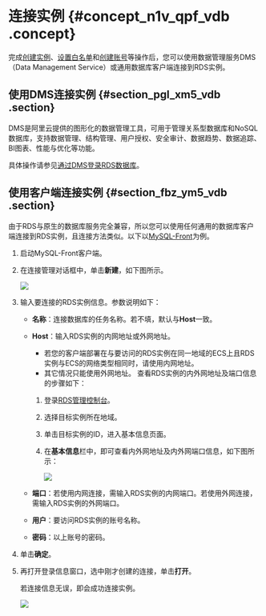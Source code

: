 # 连接实例 {#concept_n1v_qpf_vdb .concept}

完成[创建实例](cn.zh-CN/快速入门MySQL版/创建实例.md)、[设置白名单](cn.zh-CN/快速入门MySQL版/初始化配置/设置白名单.md#)和[创建账号](cn.zh-CN/快速入门MySQL版/初始化配置/创建账号和数据库.md)等操作后，您可以使用数据管理服务DMS（Data Management Service）或通用数据库客户端连接到RDS实例。

## 使用DMS连接实例 {#section_pgl_xm5_vdb .section}

DMS是阿里云提供的图形化的数据管理工具，可用于管理关系型数据库和NoSQL数据库，支持数据管理、结构管理、用户授权、安全审计、数据趋势、数据追踪、BI图表、性能与优化等功能。

具体操作请参见[通过DMS登录RDS数据库](../../../../cn.zh-CN/用户指南/附录/通过DMS登录RDS数据库.md#)。

## 使用客户端连接实例 {#section_fbz_ym5_vdb .section}

由于RDS与原生的数据库服务完全兼容，所以您可以使用任何通用的数据库客户端连接到RDS实例，且连接方法类似。以下以[MySQL-Front](http://www.mysqlfront.de/)为例。

1.  启动MySQL-Front客户端。
2.  在连接管理对话框中，单击**新建**，如下图所示。

    ![](http://static-aliyun-doc.oss-cn-hangzhou.aliyuncs.com/assets/img/7823/15341355062607_zh-CN.png)

3.  输入要连接的RDS实例信息。参数说明如下：
    -   **名称**：连接数据库的任务名称。若不填，默认与**Host**一致。
    -   **Host**：输入RDS实例的内网地址或外网地址。

        -   若您的客户端部署在与要访问的RDS实例在同一地域的ECS上且RDS实例与ECS的网络类型相同时，请使用内网地址。
        -   其它情况只能使用外网地址。
        查看RDS实例的内外网地址及端口信息的步骤如下：

        1.  登录[RDS管理控制台](https://rds.console.aliyun.com/?spm=a2c63.p38356.a3.3.37eb609eGtv1CF)。
        2.  选择目标实例所在地域。
        3.  单击目标实例的ID，进入基本信息页面。
        4.  在**基本信息**栏中，即可查看内外网地址及内外网端口信息，如下图所示：

            ![](http://static-aliyun-doc.oss-cn-hangzhou.aliyuncs.com/assets/img/7823/15341355062609_zh-CN.png)

    -   **端口**：若使用内网连接，需输入RDS实例的内网端口。若使用外网连接，需输入RDS实例的外网端口。

    -   **用户**：要访问RDS实例的账号名称。

    -   **密码**：以上账号的密码。

4.  单击**确定**。
5.  再打开登录信息窗口，选中刚才创建的连接，单击**打开**。

    若连接信息无误，即会成功连接实例。

    ![](http://static-aliyun-doc.oss-cn-hangzhou.aliyuncs.com/assets/img/7823/15341355072610_zh-CN.png)



